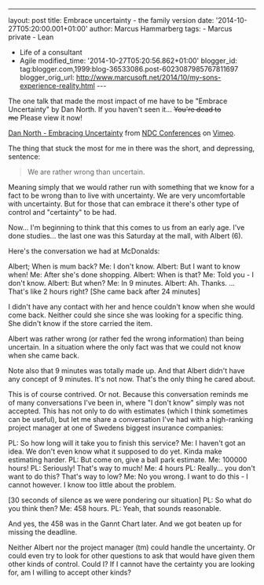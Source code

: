 ---
layout: post
title: Embrace uncertainty - the family version date: '2014-10-27T05:20:00.001+01:00'
author: Marcus Hammarberg
tags: - Marcus
private - Lean
  - Life of a consultant
   - Agile
modified_time: '2014-10-27T05:20:56.862+01:00'
blogger_id: tag:blogger.com,1999:blog-36533086.post-6023087985767811697
blogger_orig_url: http://www.marcusoft.net/2014/10/my-sons-experience-reality.html ---

<div dir="ltr" style="text-align: left;" trbidi="on">

The one talk that made the most impact of me have to be "Embrace
Uncertainty" by Dan North. If you haven't seen it... ~~You're dead to
me~~ Please view it now!


[Dan North - Embracing Uncertainty](http://vimeo.com/43603453) from [NDC
Conferences](http://vimeo.com/ndcoslo) on [Vimeo](https://vimeo.com/).

The thing that stuck the most for me in there was the short, and
depressing, sentence:

> We are rather wrong than uncertain. 

Meaning simply that we would rather run with something that we know for
a fact to be wrong than to live with uncertainty. We are very
uncomfortable with uncertainty. But for those that can embrace it
there's other type of control and "certainty" to be had.

Now... I'm beginning to think that this comes to us from an early age.
I've done studies... the last one was this Saturday at the mall, with
Albert (6).

Here's the conversation we had at McDonalds:

Albert; When is mum back?
Me: I don't know.
Albert: But I want to know when!
Me: After she's done shopping.
Albert: When is that?
Me: Told you - I don't know.
Albert: But when?
Me: In 9 minutes.
Albert: Ah. Thanks. ... That's like 2 hours right?
\[She came back after 24 minutes\]

I didn't have any contact with her and hence couldn't know when she
would come back. Neither could she since she was looking for a specific
thing. She didn't know if the store carried the item.

Albert was rather wrong (or rather fed the wrong information) than being
uncertain. In a situation where the only fact was that we could not know
when she came back.

Note also that 9 minutes was totally made up. And that Albert didn't
have any concept of 9 minutes. It's not now. That's the only thing he
cared about.

This is of course contrived. Or not. Because this conversation reminds
me of many conversations I've been in, where "I don't know" simply was
not accepted. This has not only to do with estimates (which I think
sometimes can be useful), but let me share a conversation I've had with
a high-ranking project manager at one of Swedens biggest insurance
companies:

PL: So how long will it take you to finish this service?
Me: I haven't got an idea. We don't even know what it supposed to do
yet. Kinda make estimating harder.
PL: But come on, give a ball park estimate.
Me: 100000 hours!
PL: Seriously! That's way to much!
Me: 4 hours
PL: Really... you don't want to do this? That's way to low?
Me: No you wrong. I want to do this - I cannot however. I know too
little about the problem.

\[30 seconds of silence as we were pondering our situation\]
PL: So what do you think then?
Me: 458 hours.
PL: Yeah, that sounds reasonable.

And yes, the 458 was in the Gannt Chart later. And we got beaten up for
missing the deadline.

Neither Albert nor the project manager (tm) could handle the
uncertainty. Or could even try to look for other questions to ask that
would have given them other kinds of control.
Could I?
If I cannot have the certainty you are looking for, am I willing to
accept other kinds?

</div>
